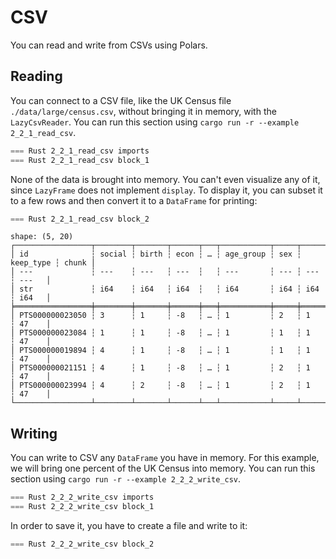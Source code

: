 # CSV

You can read and write from CSVs using Polars.

## Reading

You can connect to a CSV file, like the UK Census file `./data/large/census.csv`, without bringing it in memory, with the `LazyCsvReader`. You can run this section using `cargo run -r --example 2_2_1_read_csv`.

```rust
=== Rust 2_2_1_read_csv imports
=== Rust 2_2_1_read_csv block_1
```

None of the data is brought into memory. You can't even visualize any of it, since `LazyFrame` does not implement `display`. To display it, you can subset it to a few rows and then convert it to a `DataFrame` for printing: 

```Rust
=== Rust 2_2_1_read_csv block_2
```

```
shape: (5, 20)
┌─────────────────┬────────┬───────┬──────┬───┬───────────┬─────┬───────────┬───────┐
│ id              ┆ social ┆ birth ┆ econ ┆ … ┆ age_group ┆ sex ┆ keep_type ┆ chunk │
│ ---             ┆ ---    ┆ ---   ┆ ---  ┆   ┆ ---       ┆ --- ┆ ---       ┆ ---   │
│ str             ┆ i64    ┆ i64   ┆ i64  ┆   ┆ i64       ┆ i64 ┆ i64       ┆ i64   │
╞═════════════════╪════════╪═══════╪══════╪═══╪═══════════╪═════╪═══════════╪═══════╡
│ PTS000000023050 ┆ 3      ┆ 1     ┆ -8   ┆ … ┆ 1         ┆ 2   ┆ 1         ┆ 47    │
│ PTS000000023084 ┆ 1      ┆ 1     ┆ -8   ┆ … ┆ 1         ┆ 1   ┆ 1         ┆ 47    │
│ PTS000000019894 ┆ 4      ┆ 1     ┆ -8   ┆ … ┆ 1         ┆ 1   ┆ 1         ┆ 47    │
│ PTS000000021151 ┆ 4      ┆ 1     ┆ -8   ┆ … ┆ 1         ┆ 2   ┆ 1         ┆ 47    │
│ PTS000000023994 ┆ 4      ┆ 2     ┆ -8   ┆ … ┆ 1         ┆ 2   ┆ 1         ┆ 47    │
└─────────────────┴────────┴───────┴──────┴───┴───────────┴─────┴───────────┴───────┘
```

## Writing

You can write to CSV any `DataFrame` you have in memory. For this example, we will bring one percent of the UK Census into memory. You can run this section using `cargo run -r --example 2_2_2_write_csv`.

```Rust
=== Rust 2_2_2_write_csv imports
=== Rust 2_2_2_write_csv block_1
```

In order to save it, you have to create a file and write to it:

```Rust
=== Rust 2_2_2_write_csv block_2
```